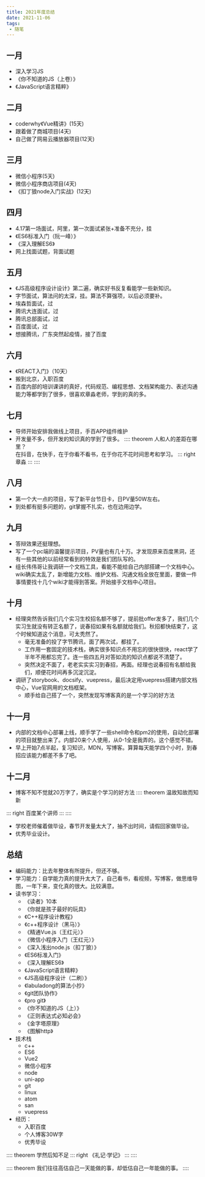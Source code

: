 ```yaml
---
title: 2021年度总结
date: 2021-11-06
tags:
 - 随笔
---
```

## 一月
* 深入学习JS
* 《你不知道的JS（上卷）》
* 《JavaScript语言精粹》
## 二月
* coderwhy《Vue精讲》(15天)
* 跟着做了商城项目(4天)
* 自己做了网易云播放器项目(12天)
## 三月
* 微信小程序(5天)
* 微信小程序商店项目(4天)
* 《扣丁狼node入门实战》(12天)
## 四月
* 4.17第一场面试，阿里，第一次面试紧张+准备不充分，挂
* 《ES6标准入门（阮一峰）》
* 《深入理解ES6》
* 网上找面试题，背面试题
## 五月
* 《JS高级程序设计设计》第二遍，确实好书反复看能学一些新知识。
* 字节面试，算法问的太深，挂。算法不算强项，以后必须要补。
* 埃森哲面试，过
* 腾讯大连面试，过
* 腾讯总部面试，过
* 百度面试，过
* 想接腾讯，广东突然起疫情，接了百度
## 六月
* 《REACT入门》（10天）
* 搬到北京，入职百度
* 百度内部的培训课讲的真好，代码规范、编程思想、文档架构能力、表述沟通能力等都学到了很多，很喜欢章淼老师，学到的真的多。
## 七月
* 导师开始安排我做线上项目，手百APP组件维护
* 开发量不多，但开发的知识真的学到了很多。
:::: theorem
人和人的差距在哪里？  
在抖音，在快手，在于你看不看书，在于你花不花时间思考和学习。
::: right
章淼
:::
::::
## 八月
* 第一个大一点的项目，写了新平台节日卡，日PV量50W左右。
* 到处都有挺多问题的，git掌握不扎实，也在边用边学。
## 九月
* 答辩效果还挺理想。
* 写了一个pc端的温馨提示项目，PV量也有几十万。才发现原来百度黑洞，还有一些其他的以前经常看到的特效是我们团队写的。
* 组长伟伟哥让我调研一个文档工具，看能不能给自己内部搭建一个文档中心。wiki确实太乱了，新增能力文档、维护文档、沟通文档全放在里面，要做一件事情要找十几个wiki才能得到答案。开始接手文档中心项目。
## 十月
* 经理突然告诉我们几个实习生校招名额不够了，提前批offer发多了，我们几个实习生就没有转正名额了，说春招如果有名额就给我们。秋招都快结束了，这个时候知道这个消息，可太秃然了。
    * 毫无准备的投了字节腾讯，面了两次试，都挂了。
    * 工作用一套固定的技术栈，确实很多知识点不用忘的很快很快，react学了半年不用都忘完了。连一些四五月对答如流的知识点都说不清楚了。
    * 突然决定不面了，老老实实实习到春招，再面。经理也说春招有名额给我们，顺便花时间再多沉淀沉淀。
* 调研了storybook、docsify、vuepress，最后决定用vuepress搭建内部文档中心，Vue官网用的文档框架。
    * 顺手给自己搭了一个，突然发现写博客真的是一个学习的好方法
## 十一月
* 内部的文档中心部署上线，顺手学了一些shell命令和pm2的使用，自动化部署的项目就整出来了。内部20来个人使用，从0-1全是我弄的。这个感觉不错。
* 早上开始7点半起，复习知识，MDN，写博客。算算每天能学四个小时，到春招应该能力都差不多了吧。
## 十二月
* 博客不知不觉就20万字了，确实是个学习的好方法
:::: theorem
温故知故而知新

::: right
百度某个讲师
:::
::::
* 学校老师催着做毕设，春节开发量太大了，抽不出时间，请假回家做毕设。
* 优秀毕业设计。
## 总结
* 编码能力：比去年整体有所提升，但还不够。
* 学习能力：自学能力真的提升太大了，自己看书，看视频，写博客，做思维导图，一年下来，变化真的很大。比较满意。
* 读书学习：
    * 《读者》10本
    * 《你就是孩子最好的玩具》
    * 《C++程序设计教程》
    * 《c++程序设计（黑马）》
    * 《精通Vue.js（王红元）》
    * 《微信小程序入门（王红元）》
    * 《深入浅出node.js（扣丁狼）》
    * 《ES6标准入门》
    * 《深入理解ES6》
    * 《JavaScript语言精粹》
    * 《JS高级程序设计（二刷）》
    * 《labuladong的算法小抄》
    * 《git团队协作》
    * 《pro git》
    * 《你不知道的JS（上）》
    * 《正则表达式必知必会》
    * 《金字塔原理》
    * 《图解http》
* 技术栈
    * c++
    * ES6
    * Vue2
    * 微信小程序
    * node
    * uni-app
    * git
    * linux
    * atom
    * san
    * vuepress
* 经历：
    * 入职百度
    * 个人博客30W字
    * 优秀毕设

:::: theorem
学然后知不足
::: right
《礼记·学记》
:::
::::

:::: theorem
我们往往高估自己一天能做的事，却低估自己一年能做的事。
::::